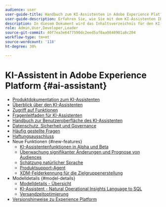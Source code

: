 ```yaml
---
audience: user
user-guide-title: Handbuch zum KI-Assistenten in Adobe Experience Platform
user-guide-description: Erfahren Sie, wie Sie mit dem KI-Assistenten Ihren Workflow mit Adobe Experience Platform und Real-Time Customer Data Platform beschleunigen können.
description: In diesem Dokument wird das Inhaltsverzeichnis für den KI-Assistenten in Adobe Experience Platform aufgeführt.
role: Admin,User,Developer,Leader
source-git-commit: 40f7ea3e6477590dc2eed5af8aa9848901a8c204
workflow-type: tm+mt
source-wordcount: '118'
ht-degree: 30%

---
```



# KI-Assistent in Adobe Experience Platform {#ai-assistant}

* [Produktdokumentation zum KI-Assistenten](landing.md)
* [Überblick über den KI-Assistenten](home.md)
* [Zugriff auf Funktionen](access.md)
* [Fragenleitfaden für KI-Assistenten](questions.md)
* [Handbuch zur Benutzeroberfläche des KI-Assistenten](ui-guide.md)
* [Datenschutz, Sicherheit und Governance](privacy.md)
* [Häufig gestellte Fragen](faq.md)
* [Haftungsausschluss](legal-disclaimer.md)
* Neue Funktionen {#new-features}
   * [KI-Assistentenfunktionen in Alpha und Beta](./new-features/alpha-beta.md)
   * [Überwachung signifikanter Änderungen und Prognose von Audiences](./new-features/audience-forecasting.md)
   * [Schätzung natürlicher Sprache](./new-features/natural-language.md)
   * [Produktsupport-Agent](./new-features/customer-support.md)
   * [XDM-Felderkennung für die Zielgruppenerstellung](./new-features/xdm-field-discovery.md)
* Modelldetails {#model-details}
   * [Modelldetails - Übersicht](./model-details/overview.md)
   * [KI-Assistent - Natural Operational Insights Language to SQL](./model-details/natural-language-to-sql.md)
   * [Versandzeitoptimierung](./model-details/send-time-optimization.md)
* [Versionshinweise zu Experience Platform](https://experienceleague.adobe.com/de/docs/experience-platform/release-notes/latest)


